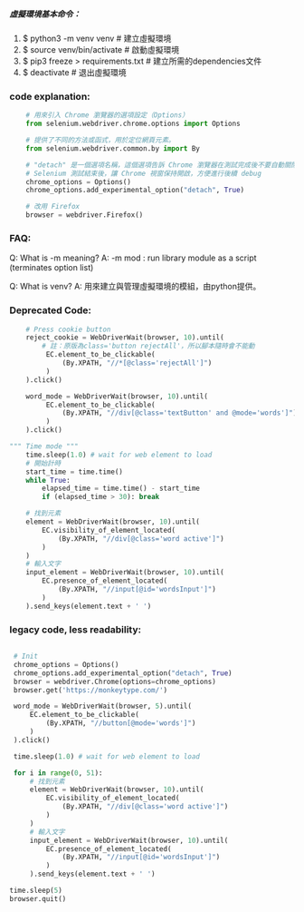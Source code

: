 ##### 虛擬環境基本命令：
1. $ python3 -m venv venv           # 建立虛擬環境
2. $ source venv/bin/activate       # 啟動虛擬環境
3. $ pip3 freeze > requirements.txt # 建立所需的dependencies文件
4. $ deactivate                     # 退出虛擬環境

### code explanation:
```python
    # 用來引入 Chrome 瀏覽器的選項設定（Options）
    from selenium.webdriver.chrome.options import Options 

    # 提供了不同的方法或函式，用於定位網頁元素。
    from selenium.webdriver.common.by import By 

    # "detach" 是一個選項名稱，這個選項告訴 Chrome 瀏覽器在測試完成後不要自動關閉瀏覽器窗口
    # Selenium 測試結束後，讓 Chrome 視窗保持開啟，方便進行後續 debug 
    chrome_options = Options()
    chrome_options.add_experimental_option("detach", True)

    # 改用 Firefox
    browser = webdriver.Firefox()
```
### FAQ:
Q: What is -m meaning? 
A: -m mod : run library module as a script (terminates option list)

Q: What is venv?
A: 用來建立與管理虛擬環境的模組，由python提供。

### Deprecated Code:
```python
    # Press cookie button
    reject_cookie = WebDriverWait(browser, 10).until(
        # 註：原版為class='button rejectAll'，所以腳本隨時會不能動
         EC.element_to_be_clickable(
             (By.XPATH, "//*[@class='rejectAll']") 
         )
    ).click()

    word_mode = WebDriverWait(browser, 10).until(
         EC.element_to_be_clickable(
             (By.XPATH, "//div[@class='textButton' and @mode='words']")
         )
    ).click()
```

```python
""" Time mode """
    time.sleep(1.0) # wait for web element to load
    # 開始計時
    start_time = time.time()
    while True:
        elapsed_time = time.time() - start_time
        if (elapsed_time > 30): break

    # 找到元素
    element = WebDriverWait(browser, 10).until(
        EC.visibility_of_element_located(
            (By.XPATH, "//div[@class='word active']")
        )
    )
    # 輸入文字
    input_element = WebDriverWait(browser, 10).until(
        EC.presence_of_element_located(
            (By.XPATH, "//input[@id='wordsInput']")
        )
    ).send_keys(element.text + ' ') 

```


### legacy code, less readability:
```python

 # Init
 chrome_options = Options()
 chrome_options.add_experimental_option("detach", True)
 browser = webdriver.Chrome(options=chrome_options)  
 browser.get('https://monkeytype.com/')

 word_mode = WebDriverWait(browser, 5).until(
     EC.element_to_be_clickable(
         (By.XPATH, "//button[@mode='words']")
     )
 ).click()

 time.sleep(1.0) # wait for web element to load

 for i in range(0, 51):
     # 找到元素
     element = WebDriverWait(browser, 10).until(
         EC.visibility_of_element_located(
             (By.XPATH, "//div[@class='word active']")
         )
     )
     # 輸入文字
     input_element = WebDriverWait(browser, 10).until(
         EC.presence_of_element_located(
             (By.XPATH, "//input[@id='wordsInput']")
         )
     ).send_keys(element.text + ' ') 

time.sleep(5)
browser.quit()
```
